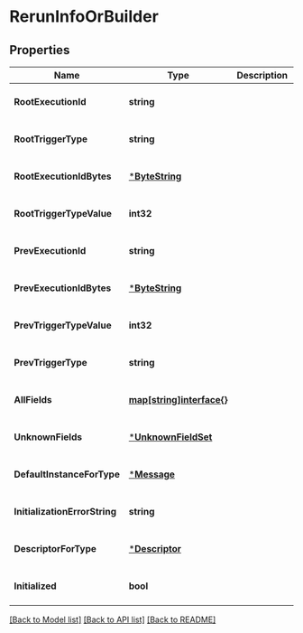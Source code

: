 # RerunInfoOrBuilder

## Properties
Name | Type | Description | Notes
------------ | ------------- | ------------- | -------------
**RootExecutionId** | **string** |  | [optional] [default to null]
**RootTriggerType** | **string** |  | [optional] [default to null]
**RootExecutionIdBytes** | [***ByteString**](ByteString.md) |  | [optional] [default to null]
**RootTriggerTypeValue** | **int32** |  | [optional] [default to null]
**PrevExecutionId** | **string** |  | [optional] [default to null]
**PrevExecutionIdBytes** | [***ByteString**](ByteString.md) |  | [optional] [default to null]
**PrevTriggerTypeValue** | **int32** |  | [optional] [default to null]
**PrevTriggerType** | **string** |  | [optional] [default to null]
**AllFields** | [**map[string]interface{}**](interface{}.md) |  | [optional] [default to null]
**UnknownFields** | [***UnknownFieldSet**](UnknownFieldSet.md) |  | [optional] [default to null]
**DefaultInstanceForType** | [***Message**](Message.md) |  | [optional] [default to null]
**InitializationErrorString** | **string** |  | [optional] [default to null]
**DescriptorForType** | [***Descriptor**](Descriptor.md) |  | [optional] [default to null]
**Initialized** | **bool** |  | [optional] [default to null]

[[Back to Model list]](../README.md#documentation-for-models) [[Back to API list]](../README.md#documentation-for-api-endpoints) [[Back to README]](../README.md)

